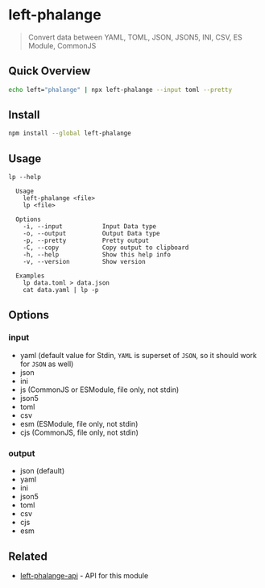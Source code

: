 # left-phalange

> Convert data between YAML, TOML, JSON, JSON5, INI, CSV, ES Module, CommonJS

## Quick Overview

```sh
echo left="phalange" | npx left-phalange --input toml --pretty
```

## Install

```sh
npm install --global left-phalange
```

## Usage

```text
lp --help

  Usage
    left-phalange <file>
    lp <file>

  Options
    -i, --input           Input Data type
    -o, --output          Output Data type
    -p, --pretty          Pretty output
    -C, --copy            Copy output to clipboard
    -h, --help            Show this help info
    -v, --version         Show version

  Examples
    lp data.toml > data.json
    cat data.yaml | lp -p
```

## Options

### input

- yaml (default value for Stdin, `YAML` is superset of `JSON`, so it should work for `JSON` as well)
- json
- ini
- js (CommonJS or ESModule, file only, not stdin)
- json5
- toml
- csv
- esm (ESModule, file only, not stdin)
- cjs (CommonJS, file only, not stdin)

### output

- json (default)
- yaml
- ini
- json5
- toml
- csv
- cjs
- esm

## Related

- [left-phalange-api](https://github.com/fisker/left-phalange-api) - API for this module
